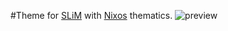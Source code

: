 #Theme for [SLiM](http://slim.berlios.de/) with [Nixos](http://nixos.org/) thematics.
![preview](https://github.com/jagajaga/nixos-slim-theme/raw/master/preview.png)

